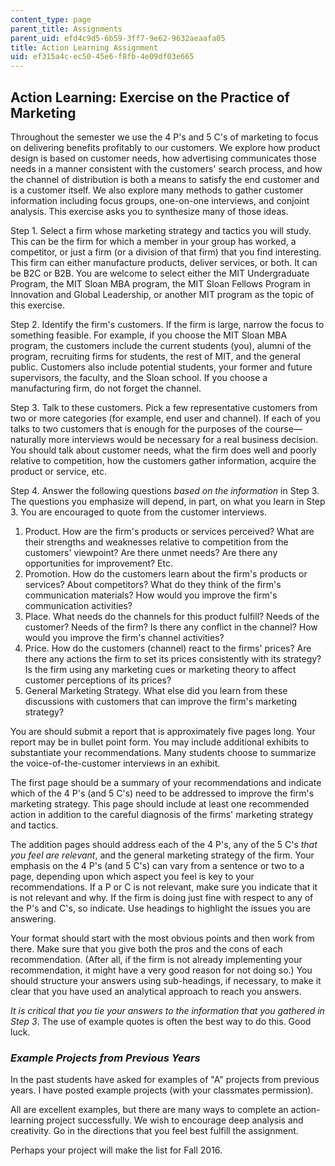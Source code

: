 ```yaml
---
content_type: page
parent_title: Assignments
parent_uid: efd4c9d5-6b59-3ff7-9e62-9632aeaafa05
title: Action Learning Assignment
uid: ef315a4c-ec50-45e6-f8fb-4e09df03e665
---
```


Action Learning: Exercise on the Practice of Marketing
------------------------------------------------------

Throughout the semester we use the 4 P's and 5 C's of marketing to focus on delivering benefits profitably to our customers. We explore how product design is based on customer needs, how advertising communicates those needs in a manner consistent with the customers' search process, and how the channel of distribution is both a means to satisfy the end customer and is a customer itself. We also explore many methods to gather customer information including focus groups, one-on-one interviews, and conjoint analysis. This exercise asks you to synthesize many of those ideas.

Step 1. Select a firm whose marketing strategy and tactics you will study. This can be the firm for which a member in your group has worked, a competitor, or just a firm (or a division of that firm) that you find interesting. This firm can either manufacture products, deliver services, or both. It can be B2C or B2B. You are welcome to select either the MIT Undergraduate Program, the MIT Sloan MBA program, the MIT Sloan Fellows Program in Innovation and Global Leadership, or another MIT program as the topic of this exercise.

Step 2. Identify the firm's customers. If the firm is large, narrow the focus to something feasible. For example, if you choose the MIT Sloan MBA program, the customers include the current students (you), alumni of the program, recruiting firms for students, the rest of MIT, and the general public. Customers also include potential students, your former and future supervisors, the faculty, and the Sloan school. If you choose a manufacturing firm, do not forget the channel.

Step 3. Talk to these customers. Pick a few representative customers from two or more categories (for example, end user and channel). If each of you talks to two customers that is enough for the purposes of the course—naturally more interviews would be necessary for a real business decision. You should talk about customer needs, what the firm does well and poorly relative to competition, how the customers gather information, acquire the product or service, etc.

Step 4. Answer the following questions _based on the information_ in Step 3. The questions you emphasize will depend, in part, on what you learn in Step 3. You are encouraged to quote from the customer interviews.

1.  Product. How are the firm's products or services perceived? What are their strengths and weaknesses relative to competition from the customers' viewpoint? Are there unmet needs? Are there any opportunities for improvement? Etc.
2.  Promotion. How do the customers learn about the firm's products or services? About competitors? What do they think of the firm's communication materials? How would you improve the firm's communication activities?
3.  Place. What needs do the channels for this product fulfill? Needs of the customer? Needs of the firm? Is there any conflict in the channel? How would you improve the firm's channel activities?
4.  Price. How do the customers (channel) react to the firms' prices? Are there any actions the firm to set its prices consistently with its strategy? Is the firm using any marketing cues or marketing theory to affect customer perceptions of its prices?
5.  General Marketing Strategy. What else did you learn from these discussions with customers that can improve the firm's marketing strategy?

You are should submit a report that is approximately five pages long. Your report may be in bullet point form. You may include additional exhibits to substantiate your recommendations. Many students choose to summarize the voice-of-the-customer interviews in an exhibit.

The first page should be a summary of your recommendations and indicate which of the 4 P's (and 5 C's) need to be addressed to improve the firm's marketing strategy. This page should include at least one recommended action in addition to the careful diagnosis of the firms' marketing strategy and tactics.

The addition pages should address each of the 4 P's, any of the 5 C's _that you feel are relevant_, and the general marketing strategy of the firm. Your emphasis on the 4 P's (and 5 C's) can vary from a sentence or two to a page, depending upon which aspect you feel is key to your recommendations. If a P or C is not relevant, make sure you indicate that it is not relevant and why. If the firm is doing just fine with respect to any of the P's and C's, so indicate. Use headings to highlight the issues you are answering.

Your format should start with the most obvious points and then work from there. Make sure that you give both the pros and the cons of each recommendation. (After all, if the firm is not already implementing your recommendation, it might have a very good reason for not doing so.) You should structure your answers using sub-headings, if necessary, to make it clear that you have used an analytical approach to reach you answers.

_It is critical that you tie your answers to the information that you gathered in Step 3_. The use of example quotes is often the best way to do this. Good luck.

### _Example Projects from Previous Years_

In the past students have asked for examples of "A" projects from previous years. I have posted example projects (with your classmates permission).

All are excellent examples, but there are many ways to complete an action-learning project successfully. We wish to encourage deep analysis and creativity. Go in the directions that you feel best fulfill the assignment.

Perhaps your project will make the list for Fall 2016.
